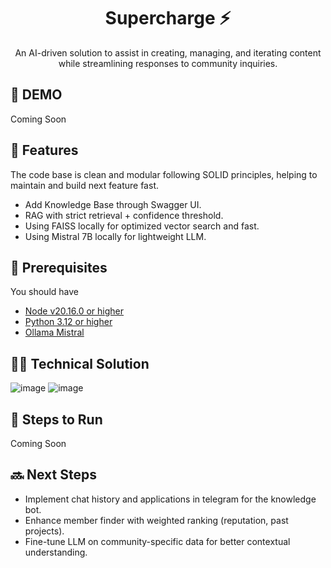 <h1 align="center">Supercharge ⚡</h1>

<p align="center">An AI-driven solution to assist in creating, managing, and iterating content while streamlining responses to community inquiries.</p>

## 🎥 DEMO
Coming Soon

## 📙 Features
The code base is clean and modular following SOLID principles, helping to maintain and build next feature fast.

- Add Knowledge Base through Swagger UI.
- RAG with strict retrieval + confidence threshold.
- Using FAISS locally for optimized vector search and fast.
- Using Mistral 7B locally for lightweight LLM.

## 🫳 Prerequisites
You should have

- [Node v20.16.0 or higher](https://nodejs.org/en)
- [Python 3.12 or higher](https://www.python.org/downloads/)
- [Ollama Mistral](https://ollama.com/library/mistral)

## 🧑‍💻 Technical Solution 
![image](https://github.com/user-attachments/assets/1bddda54-8a30-48fc-bbe3-cc7fc6b73bf2)
![image](https://github.com/user-attachments/assets/e610ade7-5f27-4e77-a317-2b01189d5ab0)

## 👣 Steps to Run
Coming Soon

## 🔜 Next Steps
- Implement chat history and applications in telegram for the knowledge bot.
- Enhance member finder with weighted ranking (reputation, past projects).
- Fine-tune LLM on community-specific data for better contextual understanding.
